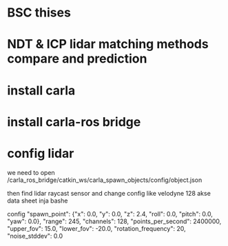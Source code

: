 # BSC thises 

# NDT & ICP lidar matching methods compare and prediction 

# install carla 

# install carla-ros bridge 

# config lidar 

we need to open /carla_ros_bridge/catkin_ws/carla_spawn_objects/config/object.json

then find lidar raycast sensor and change config like velodyne 128 
akse data sheet inja bashe

config 
   "spawn_point": {"x": 0.0, "y": 0.0, "z": 2.4, "roll": 0.0, "pitch": 0.0, "yaw": 0.0},
                    "range": 245,
                    "channels": 128,
                    "points_per_second": 2400000,
                    "upper_fov": 15.0,
                    "lower_fov": -20.0,
                    "rotation_frequency": 20,
                    "noise_stddev": 0.0
                    